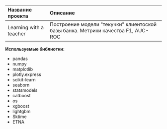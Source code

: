 
| Название проекта | Описание | 
| :---------------------- | :---------------------- |
| Learning with a teacher | Построение модели "текучки" клиентоской базы банка. Метрики качества F1, AUC-ROC|

**Используемые библиотки:**
- pandas
- numpy 
- matplotlib
- plotly.express
- scikit-learn
- seaborn
- statsmodels
- catboost
- os
- xgboost
- lightgbm
- Sktime
- ETNA
